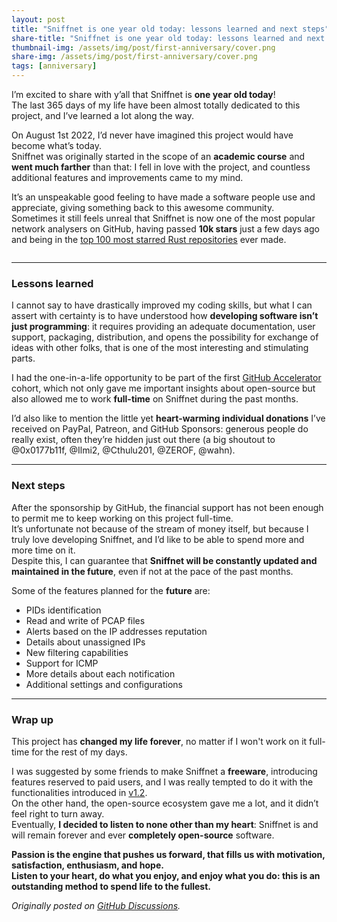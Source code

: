 ```yaml
---
layout: post
title: "Sniffnet is one year old today: lessons learned and next steps"
share-title: "Sniffnet is one year old today: lessons learned and next steps"
thumbnail-img: /assets/img/post/first-anniversary/cover.png
share-img: /assets/img/post/first-anniversary/cover.png
tags: [anniversary]
---
```


I’m excited to share with y’all that Sniffnet is **one year old today**!<br>
The last 365 days of my life have been almost totally dedicated to this project, and I’ve learned a lot along the way.

On August 1st 2022, I’d never have imagined this project would have become what’s today.<br>
Sniffnet was originally started in the scope of an **academic course** and **went much farther** than that: I fell in love with the project, and countless additional features and improvements came to my mind.

It’s an unspeakable good feeling to have made a software people use and appreciate, giving something back to this awesome community.<br>
Sometimes it still feels unreal that Sniffnet is now one of the most popular network analysers on GitHub, having passed **10k stars** just a few days ago and being in the <a target="_blank" href="https://github.com/EvanLi/Github-Ranking/blob/master/Top100/Rust.md">top 100 most starred Rust repositories</a> ever made.

<div align="center">
<img alt="" src="{{ 'assets/img/post/first-anniversary/cover.png' | relative_url }}"/>
</div>

<hr>

### **Lessons learned**

I cannot say to have drastically improved my coding skills, but what I can assert with certainty is to have understood how **developing software isn’t just programming**: it requires providing an adequate documentation, user support, packaging, distribution, and opens the possibility for exchange of ideas with other folks, that is one of the most interesting and stimulating parts.

I had the one-in-a-life opportunity to be part of the first <a target="_blank" href="https://accelerator.github.com">GitHub Accelerator</a> cohort,
which not only gave me important insights about open-source but also allowed me to work **full-time** on Sniffnet during the past months.

I’d also like to mention the little yet **heart-warming individual donations** I’ve received on PayPal, Patreon, and GitHub Sponsors: generous people do really exist, often they’re hidden just out there (a big shoutout to @0x0177b11f, @Ilmi2, @Cthulu201, @ZEROF, @wahn).

<hr>

### Next steps

After the sponsorship by GitHub, the financial support has not been enough to permit me to keep working on this project full-time.<br>
It’s unfortunate not because of the stream of money itself, but because I truly love developing Sniffnet, and I’d like to be able to spend more and more time on it.<br>
Despite this, I can guarantee that **Sniffnet will be constantly updated and maintained in the future**, even if not at the pace of the past months.

Some of the features planned for the **future** are:
- PIDs identification
- Read and write of PCAP files
- Alerts based on the IP addresses reputation
- Details about unassigned IPs
- New filtering capabilities
- Support for ICMP
- More details about each notification
- Additional settings and configurations

<hr>

### Wrap up

This project has **changed my life forever**, no matter if I won't work on it full-time for the rest of my days.

I was suggested by some friends to make Sniffnet a **freeware**, introducing features reserved to paid users, and I was really tempted to do it with the functionalities introduced in <a target="_blank" href="https://github.com/GyulyVGC/sniffnet/releases/tag/v1.2.0">v1.2</a>.<br>
On the other hand, the open-source ecosystem gave me a lot, and it didn’t feel right to turn away.<br>
Eventually, **I decided to listen to none other than my heart**: Sniffnet is and will remain forever and ever **completely open-source** software.

**Passion is the engine that pushes us forward, that fills us with motivation, satisfaction, enthusiasm, and hope.<br>
Listen to your heart, do what you enjoy, and enjoy what you do: this is an outstanding method to spend life to the fullest.**

_Originally posted on <a target="_blank" href="https://github.com/GyulyVGC/sniffnet/discussions/329">GitHub Discussions</a>._
